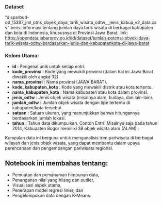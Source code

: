 ### Dataset 
“disparbud-od_15387_jml_ptns_obyek_daya_tarik_wisata_odtw__jenis_kabup_v2_data.csv” berisi informasi tentang jumlah daya tarik wisata di berbagai kabupaten dan kota di Indonesia, khususnya di Provinsi Jawa Barat.
link: https://opendata.jabarprov.go.id/id/dataset/jumlah-potensi-obyek-daya-tarik-wisata-odtw-berdasarkan-jenis-dan-kabupatenkota-di-jawa-barat

### Kolom Utama:
- **id** : Pengenal unik untuk setiap entri.
- **kode_provinsi** : Kode yang mewakili provinsi (dalam hal ini Jawa Barat diwakili oleh angka 32).
- **nama_provinsi** : Nama provinsi (JAWA BARAT).
- **kode_kabupaten_kota** : Kode yang mewakili distrik atau kota tertentu.
- **nama_kabupaten_kota** : Nama kabupaten atau kota dalam provinsi.
- **jenis_odtw** : Jenis objek wisata (misalnya alam, budaya, dan lain-lain).
- **jumlah_odtw** : Jumlah objek wisata dengan tipe tertentu di kabupaten/kota tersebut.
- **satuan** : Satuan ukuran, yang menunjukkan bahwa hitungannya berdasarkan jumlah lokasi.
- **tahun** : Tahun data dikumpulkan.
Contoh Entri:
Misalnya saja pada tahun 2014, Kabupaten Bogor memiliki 38 objek wisata alam (ALAM) .

Kumpulan data ini berguna untuk menganalisis tren pariwisata di berbagai wilayah dan jenis objek wisata, yang dapat membantu dalam upaya perencanaan dan pengembangan pariwisata regional.

## Notebook ini membahas tentang:
- Pemuatan dan pemahaman himpunan data,
- Penanganan nilai yang hilang dan outlier,
- Visualisasi aspek utama,
- Penerapan model regresi linier, dan
- Pengelompokan data dengan K-Means.
